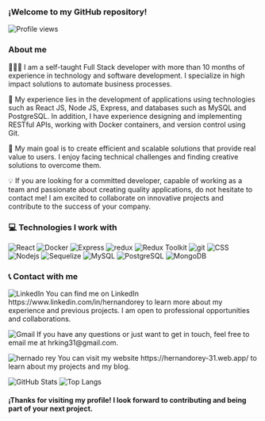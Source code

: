 ### ¡Welcome to my GitHub repository!

![Profile views](https://komarev.com/ghpvc/?username=hrking31&color=red&style=flat-square)


### About me

👨🏻‍💻 I am a self-taught Full Stack developer with more than 10 months of experience in technology and software development. I specialize in high impact solutions to automate business processes.

💼 My experience lies in the development of applications using technologies such as React JS, Node JS, Express, and databases such as MySQL and PostgreSQL. In addition, I have experience designing and implementing RESTful APIs, working with Docker containers, and version control using Git.

🚀 My main goal is to create efficient and scalable solutions that provide real value to users. I enjoy facing technical challenges and finding creative solutions to overcome them.

💡 If you are looking for a committed developer, capable of working as a team and passionate about creating quality applications, do not hesitate to contact me! I am excited to collaborate on innovative projects and contribute to the success of your company.

<h3>💻 Technologies I work with</h3>
<p>
  <img alt="React" src="https://img.shields.io/badge/-React-45b8d8?style=flat-square&logo=react&logoColor=white" />
  <img alt="Docker" src="https://img.shields.io/badge/-Docker-46a2f1?style=flat-square&logo=docker&logoColor=white" />
  <img alt="Express" src="https://img.shields.io/badge/-Express-000000?style=flat-square&logo=express&logoColor=white" />
  <img alt="redux" src="https://img.shields.io/badge/-Redux-764ABC?style=flat-square&logo=redux&logoColor=white" />
  <img alt="Redux Toolkit" src="https://img.shields.io/badge/-Redux_Toolkit-764ABC?style=flat-square&logo=redux&logoColor=white" />
  <img alt="git" src="https://img.shields.io/badge/-Git-F05032?style=flat-square&logo=git&logoColor=white" />
  <img alt="CSS" src="https://img.shields.io/badge/-CSS-1572B6?style=flat-square&logo=css3&logoColor=white" />
  <img alt="Nodejs" src="https://img.shields.io/badge/-Nodejs-43853d?style=flat-square&logo=Node.js&logoColor=white" />
  <img alt="Sequelize" src="https://img.shields.io/badge/-Sequelize-52B0E7?style=flat-square&logo=sequelize&logoColor=white" />
  <img alt="MySQL" src="https://img.shields.io/badge/-MySQL-4479A1?style=flat-square&logo=mysql&logoColor=white" />
  <img alt="PostgreSQL" src="https://img.shields.io/badge/-PostgreSQL-336791?style=flat-square&logo=postgresql&logoColor=white" />
  <img alt="MongoDB" src="https://img.shields.io/badge/-MongoDB-47A248?style=flat-square&logo=mongodb&logoColor=white" />
</p>
 
 ### 📞 Contact with me
<p><img src="https://img.icons8.com/fluent/24/000000/linkedin.png" alt="LinkedIn" "/> You can find me on LinkedIn https://www.linkedin.com/in/hernandorey to learn more about my experience and previous projects. I am open to professional opportunities and collaborations.
</p>
<p><img src="https://img.icons8.com/fluent/24/000000/gmail.png" alt="Gmail" "/>
 If you have any questions or just want to get in touch, feel free to email me at hrking31@gmail.com.</p>
<p><img src="https://img.icons8.com/fluency/24/link.png" alt="hernado rey" "/> You can visit my website https://hernandorey-31.web.app/ to learn about my projects and my blog.
</p>

![GitHub Stats](https://github-readme-stats.vercel.app/api?username=hrking31) ![Top Langs](https://github-readme-stats.vercel.app/api/top-langs/?username=hrking31&layout=compact)



#### ¡Thanks for visiting my profile! I look forward to contributing and being part of your next project.
